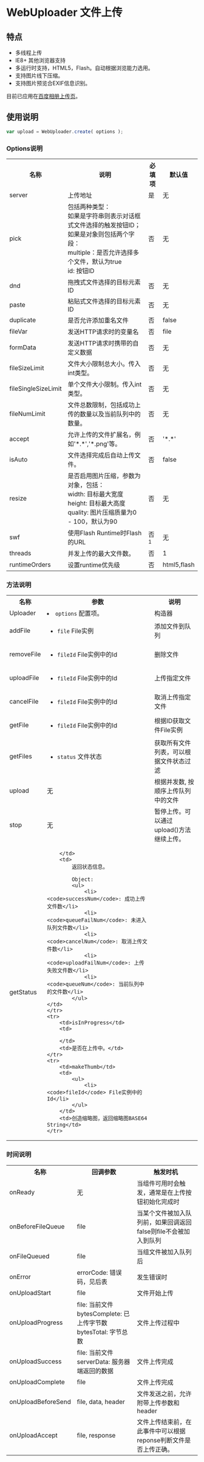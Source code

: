WebUploader 文件上传
========

## 特点

* 多线程上传
* IE8+ 其他浏览器支持
* 多运行时支持，HTML5，Flash。自动根据浏览能力选用。
* 支持图片线下压缩。
* 支持图片预览合EXIF信息识别。

目前已应用在[百度相册上传页](http://xiangce.baidu.com/picture/page/upload)。

## 使用说明

```javascript
var upload = WebUploader.create( options );
```

### Options说明
<table>
    <tr>
        <th>名称</th><th>说明</th><th>必填项</th><th>默认值</th>
    </tr>
    <tr>
        <td>server</td>
        <td>上传地址</td>
        <td>是</td>
        <td>无</td>
    </tr>
    <tr>
        <td>pick</td>
        <td>
            包括两种类型：<br>
            如果是字符串则表示对话框式文件选择的触发按钮ID；<br>
            如果是对象则包括两个字段：<br>
                multiple：是否允许选择多个文件，默认为true<br>
                id: 按钮ID
        </td>
        <td>否</td>
        <td>无</td>
    </tr>
    <tr>
        <td>dnd</td>
        <td>拖拽式文件选择的目标元素ID</td>
        <td>否</td>
        <td>无</td>
    </tr>
    <tr>
        <td>paste</td>
        <td>粘贴式文件选择的目标元素ID</td>
        <td>否</td>
        <td>无</td>
    </tr>
    <tr>
        <td>duplicate</td>
        <td>是否允许添加重名文件</td>
        <td>否</td>
        <td>false</td>
    </tr>
    <tr>
        <td>fileVar</td>
        <td>发送HTTP请求时的变量名</td>
        <td>否</td>
        <td>file</td>
    </tr>
    <tr>
        <td>formData</td>
        <td>发送HTTP请求时携带的自定义数据</td>
        <td>否</td>
        <td>无</td>
    </tr>
    <tr>
        <td>fileSizeLimit</td>
        <td>文件大小限制总大小。传入int类型。</td>
        <td>否</td>
        <td>无</td>
    </tr>
    <tr>
        <td>fileSingleSizeLimit</td>
        <td>单个文件大小限制。传入int类型。</td>
        <td>否</td>
        <td>无</td>
    </tr>
    <tr>
        <td>fileNumLimit</td>
        <td>文件总数限制，包括成功上传的数量以及当前队列中的数量。</td>
        <td>否</td>
        <td>无</td>
    </tr>
    <tr>
        <td>accept</td>
        <td>允许上传的文件扩展名，例如'*.*','*.png'等。</td>
        <td>否</td>
        <td>'*.*'</td>
    </tr>
    <tr>
        <td>isAuto</td>
        <td>文件选择完成后自动上传文件。</td>
        <td>否</td>
        <td>false</td>
    </tr>
    <tr>
        <td>resize</td>
        <td>
        是否启用图片压缩，参数为对象，包括：<br>
        width: 目标最大宽度<br>
        height: 目标最大高度<br>
        quality: 图片压缩质量为0 - 100，默认为90
        </td>
        <td>否</td>
        <td>无</td>
    </tr>
    <tr>
        <td>swf</td>
        <td>使用Flash Runtime时Flash的URL</td>
        <td>否<sup>1</sup></td>
        <td>无</td>
    </tr>
    <tr>
        <td>threads</td>
        <td>并发上传的最大文件数。</td>
        <td>否</td>
        <td>1</td>
    </tr>
    <tr>
        <td>runtimeOrders</td>
        <td>设置runtime优先级</td>
        <td>否</td>
        <td>html5,flash</td>
    </tr>
</table>

### 方法说明
<table>
    <tr>
        <th>名称</th><th>参数</th><th>说明</th>
    </tr>
    <tr>
        <td>Uploader</td>
        <td>
            <li><code>options</code> 配置项。</li>
        </td>
        <td>构造器</td>
    </tr>
    <tr>
        <td>addFile</td>
        <td>
            <ul>
                <li><code>file</code> File实例</li>
            </ul>
        </td>
        <td>添加文件到队列</td>
    </tr>
    <tr>
        <td>removeFile</td>
        <td>
            <ul>
                <li><code>fileId</code> File实例中的Id</li>
            </ul>
        </td>
        <td>删除文件</td>
    </tr>
    <tr>
        <td>uploadFile</td>
        <td>
            <ul>
                <li><code>fileId</code> File实例中的Id</li>
            </ul>
        </td>
        <td>上传指定文件</td>
    </tr>
    <tr>
        <td>cancelFile</td>
        <td>
            <ul>
                <li><code>fileId</code> File实例中的Id</li>
            </ul>
        </td>
        <td>取消上传指定文件</td>
    </tr>
    <tr>
        <td>getFile</td>
        <td>
            <ul>
                <li><code>fileId</code> File实例中的Id</li>
            </ul>
        </td>
        <td>根据ID获取文件File实例</td>
    </tr>
    <tr>
        <td>getFiles</td>
        <td>
            <ul>
                <li><code>status</code> 文件状态</li>
            </ul>
        </td>
        <td>获取所有文件列表，可以根据文件状态过滤</td>
    </tr>
    <tr>
        <td>upload</td>
        <td>
            无
        </td>
        <td>根据并发数, 按顺序上传队列中的文件</td>
    </tr>
    <tr>
        <td>stop</td>
        <td>
            无
        </td>
        <td>暂停上传。可以通过upload()方法继续上传。</td>
    </tr>
    <tr>
        <td>getStatus</td>
        <td>

        </td>
        <td>
            返回状态信息。

            Object:
            <ul>
                <li><code>successNum</code>: 成功上传文件数</li>
                <li><code>queueFailNum</code>: 未进入队列文件数</li>
                <li><code>cancelNum</code>: 取消上传文件数</li>
                <li><code>uploadFailNum</code>: 上传失败文件数</li>
                <li><code>queueNum</code>: 当前队列中的文件数</li>
            </ul>
    </td>
    </tr>
    <tr>
        <td>isInProgress</td>
        <td>

        </td>
        <td>是否在上传中。</td>
    </tr>
    <tr>
        <td>makeThumb</td>
        <td>
            <ul>
                <li><code>fileId</code> File实例中的Id</li>
            </ul>
        </td>
        <td>创造缩略图，返回缩略图BASE64 String</td>
    </tr>
</table>

### 时间说明
<table>
    <tr>
        <th>名称</th><th>回调参数</th><th>触发时机</th>
    </tr>
    <tr>
        <td>onReady</td><td>无</td><td>当组件可用时会触发，通常是在上传按钮初始化完成时</td>
    </tr>
    <tr>
        <td>onBeforeFileQueue</td><td>file</td><td>当某个文件被加入队列前，如果回调返回false则file不会被加入到队列</td>
    </tr>
    <tr>
        <td>onFileQueued</td><td>file</td><td>当组文件被加入队列后</td>
    </tr>
    <tr>
        <td>onError</td><td>errorCode: 错误码，见后表</td><td>发生错误时</td>
    </tr>
    <tr>
        <td>onUploadStart</td><td>file</td><td>文件开始上传</td>
    </tr>
    <tr>
        <td>onUploadProgress</td>
        <td>
            file: 当前文件<br>
            bytesComplete: 已上传字节数<br>
            bytesTotal: 字节总数
        </td>
        <td>文件上传过程中</td>
    </tr>
    <tr>
        <td>onUploadSuccess</td>
        <td>
            file: 当前文件<br>
            serverData: 服务器端返回的数据
        </td>
        <td>文件上传完成</td>
    </tr>
    <tr>
        <td>onUploadComplete</td><td>file</td><td>文件上传完成</td>
    </tr>
    <tr>
        <td>onUploadBeforeSend</td><td>file, data, header</td><td>文件发送之前，允许附带上传参数和header</td>
    </tr>
    <tr>
        <td>onUploadAccept</td><td>file, response</td><td>文件上传结束前，在此事件中可以根据reponse判断文件是否上传正确。</td>
    </tr>
</table>